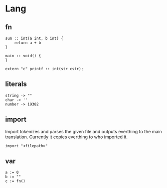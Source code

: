 # Lang

## fn

```
sum :: int(a int, b int) {
    return a + b
}

main :: void() {
}

extern "c" printf :: int(str cstr);
```

## literals

```
string -> ""
char -> ''
number -> 19382
```

## import

Import tokenizes and parses the given file and outputs everthing to the main translation.
Currently it copies everthing to who imported it.

```
import "<filepath>"
```

## var

```
a := 0
b := ""
c := fn()
```
